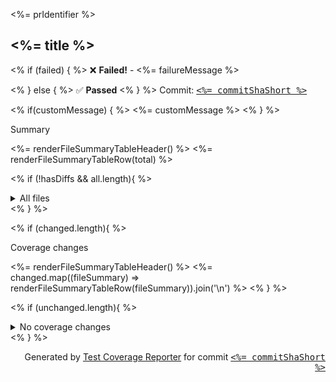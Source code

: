<%= prIdentifier %>

## <%= title %>

<% if (failed) { %>
:x: **Failed!** - <%= failureMessage %>

<% } else { %>
:white_check_mark: **Passed**
<% } %>
Commit: <tt>[<%= commitShaShort %>](<%= commitUrl %>)</tt>

<% if(customMessage) { %>
<%= customMessage %>
<% } %>

<!-- Summary -->

Summary

<%= renderFileSummaryTableHeader() %>
<%= renderFileSummaryTableRow(total) %>

<!-- All files, if diffs aren't present -->

<% if (!hasDiffs && all.length){ %>

<details>
<summary markdown="span">
All files
</summary>

<%= renderFileSummaryTableHeader() %>
<%= all.map((fileSummary) => renderFileSummaryTableRow(fileSummary)).join('\n') %>

</details>
<% } %>

<!-- Changed files -->

<% if (changed.length){ %>

Coverage changes

<%= renderFileSummaryTableHeader() %>
<%= changed.map((fileSummary) => renderFileSummaryTableRow(fileSummary)).join('\n') %>
<% } %>

<!-- Unchanged files -->

<% if (unchanged.length){ %>

<details>
<summary markdown="span">
No coverage changes
</summary>

<%= renderFileSummaryTableHeader() %>
<%= unchanged.map((fileSummary) => renderFileSummaryTableRow(fileSummary)).join('\n') %>

</details>
<% } %>

<!-- Footer -->
<p align="right">
Generated by <a href="https://github.com/jgillick/test-coverage-reporter">Test Coverage Reporter</a> for commit
<tt><a href="<%= commitUrl %>"><%= commitShaShort %></a></tt>
</p>
